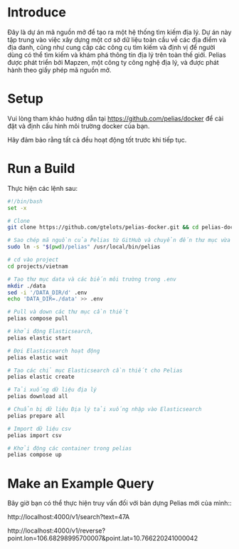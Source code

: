 
# Introduce 

Đây là dự án mã nguồn mở để tạo ra một hệ thống tìm kiếm địa lý. Dự án này tập trung vào việc xây dựng một cơ sở dữ liệu toàn cầu về các địa điểm và địa danh, cũng như cung cấp các công cụ tìm kiếm và định vị để người dùng có thể tìm kiếm và khám phá thông tin địa lý trên toàn thế giới. Pelias được phát triển bởi Mapzen, một công ty công nghệ địa lý, và được phát hành theo giấy phép mã nguồn mở.

# Setup

Vui lòng tham khảo hướng dẫn tại https://github.com/pelias/docker để cài đặt và định cấu hình môi trường docker của bạn.

Hãy đảm bảo rằng tất cả đều hoạt động tốt trước khi tiếp tục.

# Run a Build

Thực hiện các lệnh sau:

```bash
#!/bin/bash
set -x

# Clone 
git clone https://github.com/gtelots/pelias-docker.git && cd pelias-docker

# Sao chép mã nguồn của Pelias từ GitHub và chuyển đến thư mục vừa sao chép.
sudo ln -s "$(pwd)/pelias" /usr/local/bin/pelias

# cd vào project
cd projects/vietnam

# Tạo thư mục data và các biến môi trường trong .env
mkdir ./data
sed -i '/DATA_DIR/d' .env
echo 'DATA_DIR=./data' >> .env

# Pull và down các thư mục cần thiết 
pelias compose pull

# khởi động Elasticsearch,
pelias elastic start

# Đợi Elasticsearch hoạt động
pelias elastic wait

# Tạo các chỉ mục Elasticsearch cần thiết cho Pelias
pelias elastic create

# Tải xuống dữ liệu địa lý 
pelias download all

# Chuẩn bị dữ liệu Địa lý tải xuống nhập vào Elasticsearch
pelias prepare all

# Import dữ liệu csv
pelias import csv

# Khởi động các container trong pelias 
pelias compose up

```

# Make an Example Query

Bây giờ bạn có thể thực hiện truy vấn đối với bản dựng Pelias mới của mình::

http://localhost:4000/v1/search?text=47A

http://localhost:4000/v1/reverse?point.lon=106.68298995700007&point.lat=10.766220241000042

